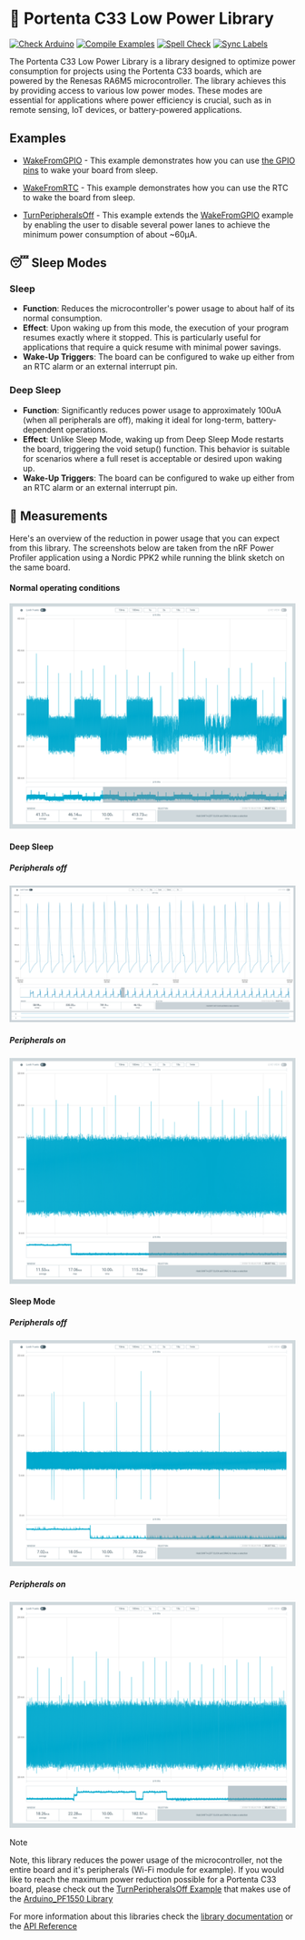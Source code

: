 # 🔌 Portenta C33 Low Power Library

[![Check Arduino](https://github.com/arduino-libraries/Arduino_LowPowerPortentaC33/actions/workflows/check-arduino.yml/badge.svg)](https://github.com/arduino-libraries/Arduino_LowPowerPortentaC33/actions/workflows/check-arduino.yml) [![Compile Examples](https://github.com/arduino-libraries/Arduino_LowPowerPortentaC33/actions/workflows/compile-examples.yml/badge.svg)](https://github.com/arduino-libraries/Arduino_LowPowerPortentaC33/actions/workflows/compile-examples.yml) [![Spell Check](https://github.com/arduino-libraries/Arduino_LowPowerPortentaC33/actions/workflows/spell-check.yml/badge.svg)](https://github.com/arduino-libraries/Arduino_LowPowerPortentaC33/actions/workflows/spell-check.yml) [![Sync Labels](https://github.com/arduino-libraries/Arduino_LowPowerPortentaC33/actions/workflows/sync-labels.yml/badge.svg)](https://github.com/arduino-libraries/Arduino_LowPowerPortentaC33/actions/workflows/sync-labels.yml)


The Portenta C33 Low Power Library is a library designed to optimize power consumption for projects using the Portenta C33 boards, which are powered by the Renesas RA6M5 microcontroller. The library achieves this by providing access to various low power modes. These modes are essential for applications where power efficiency is crucial, such as in remote sensing, IoT devices, or battery-powered applications.


## Examples 
* [WakeFromGPIO](https://github.com/arduino-libraries/Arduino_LowPowerPortentaC33/blob/main/examples/WakeFromGPIO/WakeFromGPIO.ino) - This example demonstrates how you can use [the GPIO pins](https://github.com/arduino-libraries/Arduino_LowPowerPortentaC33/blob/main/docs/README.md#wakeup-pins) to wake your board from sleep.

* [WakeFromRTC](https://github.com/arduino-libraries/Arduino_LowPowerPortentaC33/blob/main/examples/WakeFromRTC/WakeFromRTC.ino) - This example demonstrates how you can use the RTC to wake the board from sleep. 

* [TurnPeripheralsOff](https://github.com/arduino-libraries/Arduino_LowPowerPortentaC33/blob/main/examples/TurnPeripheralsOff/TurnPeripheralsOff.ino) - This example extends the [WakeFromGPIO](https://github.com/arduino-libraries/Arduino_LowPowerPortentaC33/blob/main/examples/WakeFromGPIO/WakeFromGPIO.ino) example by enabling the user to disable several power lanes to achieve the minimum power consumption of about ~60µA.


## 😴 Sleep Modes

### Sleep 
* **Function**: Reduces the microcontroller's power usage to about half of its normal consumption.
* **Effect**: Upon waking up from this mode, the execution of your program resumes exactly where it stopped. This is particularly useful for applications that require a quick resume with minimal power savings.
* **Wake-Up Triggers**: The board can be configured to wake up either from an RTC alarm or an external interrupt pin.
  
### Deep Sleep
* **Function**: Significantly reduces power usage to approximately 100uA (when all peripherals are off), making it ideal for long-term, battery-dependent operations.
* **Effect**: Unlike Sleep Mode, waking up from Deep Sleep Mode restarts the board, triggering the void setup() function. This behavior is suitable for scenarios where a full reset is acceptable or desired upon waking up.
* **Wake-Up Triggers**: The board can be configured to wake up either from an RTC alarm or an external interrupt pin.
  

## 📐 Measurements
Here's an overview of the reduction in power usage that you can expect from this library. The screenshots below are taken from the nRF Power Profiler application using a Nordic PPK2 while running the blink sketch on the same board. 

#### Normal operating conditions
![](https://raw.githubusercontent.com/arduino-libraries/Arduino_LowPowerPortentaC33/main/extras/results/normal_usage_blink.png)

#### Deep Sleep
##### Peripherals off
![](https://raw.githubusercontent.com/arduino-libraries/Arduino_LowPowerPortentaC33/main/extras/results/deep_sleep_no_peripherals.png)

##### Peripherals on
![](https://raw.githubusercontent.com/arduino-libraries/Arduino_LowPowerPortentaC33/main/extras/results/deep_sleep_peripherals_on.png)

#### Sleep Mode 
##### Peripherals off
![](https://raw.githubusercontent.com/arduino-libraries/Arduino_LowPowerPortentaC33/main/extras/results/sleep_no_peripherals.png)

##### Peripherals on
![](https://raw.githubusercontent.com/arduino-libraries/Arduino_LowPowerPortentaC33/main/extras/results/sleep_peripherals_on.png)




> [!NOTE]  
> Note, this library reduces the power usage of the microcontroller, not the entire board and it's peripherals (Wi-Fi module for example). If you would like to reach the maximum power reduction possible for a Portenta C33 board, please check out the [TurnPeripheralsOff Example](https://github.com/arduino-libraries/Arduino_LowPowerPortentaC33/blob/main/examples/TurnPeripheralsOff/TurnPeripheralsOff.ino) that makes use of the [Arduino_PF1550 Library](https://github.com/arduino-libraries/Arduino_PF1550)

For more information about this libraries check the [library documentation](https://github.com/arduino-libraries/Arduino_LowPowerPortentaC33/blob/main/docs/README.md) or the [API Reference](https://github.com/arduino-libraries/Arduino_LowPowerPortentaC33/blob/main/docs/api.md)
